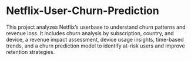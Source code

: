 # Netflix-User-Churn-Prediction
This project analyzes Netflix’s userbase to understand churn patterns and revenue loss. It includes churn analysis by subscription, country, and device, a revenue impact assessment, device usage insights, time-based trends, and a churn prediction model to identify at-risk users and improve retention strategies.
